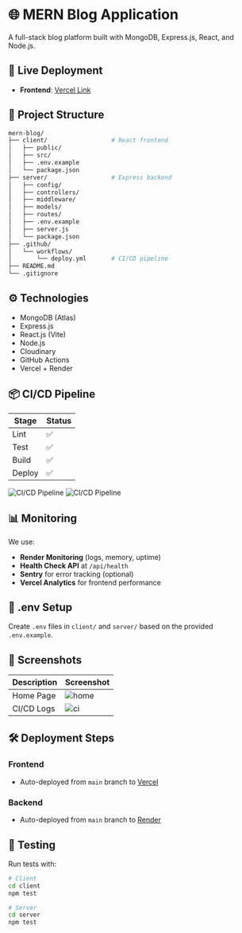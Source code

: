 # 🌐 MERN Blog Application

A full-stack blog platform built with MongoDB, Express.js, React, and Node.js.

## 🚀 Live Deployment

- **Frontend**: [Vercel Link](https://mern-blog-azure.vercel.app/)

## 📁 Project Structure
```bash
mern-blog/
├── client/                  # React frontend
│   ├── public/
│   ├── src/
│   ├── .env.example
│   └── package.json
├── server/                  # Express backend
│   ├── config/
│   ├── controllers/
│   ├── middleware/
│   ├── models/
│   ├── routes/
│   ├── .env.example
│   ├── server.js
│   └── package.json
├── .github/
│   └── workflows/
│       └── deploy.yml       # CI/CD pipeline
├── README.md
└── .gitignore
```


## ⚙️ Technologies
- MongoDB (Atlas)
- Express.js
- React.js (Vite)
- Node.js
- Cloudinary
- GitHub Actions
- Vercel + Render

## 📦 CI/CD Pipeline

| Stage | Status |
|-------|--------|
| Lint  | ✅      |
| Test  | ✅      |
| Build | ✅      |
| Deploy | ✅     |

![CI/CD Pipeline](./screenshot/backend.png)
![CI/CD Pipeline](./screenshot/frontend.png)

## 📊 Monitoring

We use:
- **Render Monitoring** (logs, memory, uptime)
- **Health Check API** at `/api/health`
- **Sentry** for error tracking (optional)
- **Vercel Analytics** for frontend performance

## 📁 .env Setup

Create `.env` files in `client/` and `server/` based on the provided `.env.example`.

## 📸 Screenshots

| Description | Screenshot |
|-------------|------------|
| Home Page | ![home](./screenshot/Home.png) |
| CI/CD Logs | ![ci](./screenshot/backend.png) |

## 🛠️ Deployment Steps

### Frontend
- Auto-deployed from `main` branch to [Vercel](https://vercel.com)

### Backend
- Auto-deployed from `main` branch to [Render](https://render.com)

## 🧪 Testing
Run tests with:

```bash
# Client
cd client
npm test

# Server
cd server
npm test

